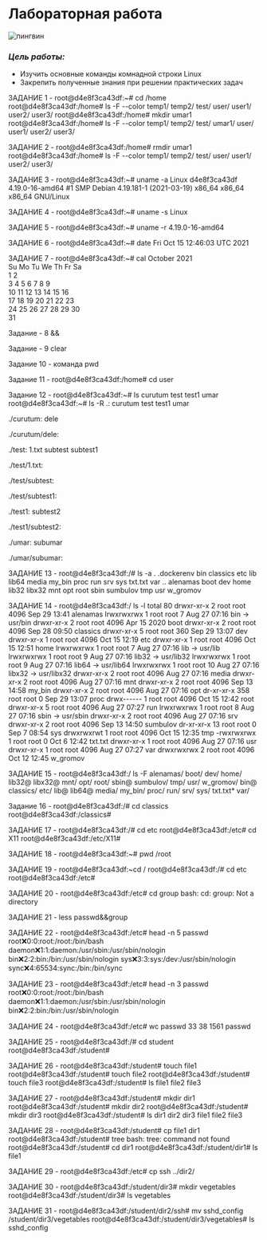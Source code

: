 # Лабораторная работа
 
![пингвин](https://avatars.mds.yandex.net/i?id=478feae407a42dfab539a10f8c2fb1a1-5192432-images-thumbs&n=13)
### *Цель работы:*
* Изучить основные команды комнадной строки Linux
* Закрепить полученные знания при решении практических задач

ЗАДАНИЕ 1 - root@d4e8f3ca43df:~# cd /home
root@d4e8f3ca43df:/home# ls -F --color 
temp1/  temp2/  test/  user/  user1/  user2/  user3/
root@d4e8f3ca43df:/home# mkdir umar1
root@d4e8f3ca43df:/home# ls -F --color
temp1/  temp2/  test/  umar1/  user/  user1/  user2/  user3/

ЗАДАНИЕ 2 - root@d4e8f3ca43df:/home# rmdir umar1
root@d4e8f3ca43df:/home# ls -F --color
temp1/  temp2/  test/  user/  user1/  user2/  user3/

ЗАДАНИЕ 3 - root@d4e8f3ca43df:~# uname -a
Linux d4e8f3ca43df 4.19.0-16-amd64 #1 SMP Debian 4.19.181-1 (2021-03-19) x86_64 x86_64 x86_64 GNU/Linux

ЗАДАНИЕ 4 - root@d4e8f3ca43df:~# uname -s
Linux

ЗАДАНИЕ 5 - root@d4e8f3ca43df:~# uname -r
4.19.0-16-amd64

ЗАДАНИЕ 6 - root@d4e8f3ca43df:~# date
Fri Oct 15 12:46:03 UTC 2021

ЗАДАНИЕ 7 - root@d4e8f3ca43df:~# cal
    October 2021      
Su Mo Tu We Th Fr Sa  
                1  2  
 3  4  5  6  7  8  9  
10 11 12 13 14 15 16  
17 18 19 20 21 22 23  
24 25 26 27 28 29 30  
31                  

Задание - 8 &&

Задание - 9 clear

Задание 10 - команда pwd

Задание 11 - root@d4e8f3ca43df:/home# cd user

Задание 12 - root@d4e8f3ca43df:~# ls
curutum  test  test1  umar
root@d4e8f3ca43df:~# ls -R
.:
curutum  test  test1  umar

./curutum:
dele

./curutum/dele:

./test:
1.txt  subtest  subtest1

./test/1.txt:

./test/subtest:

./test/subtest1:

./test1:
subtest2

./test1/subtest2:

./umar:
subumar

./umar/subumar:

ЗАДАНИЕ 13 - root@d4e8f3ca43df:/# ls -a
.   .dockerenv  bin   classics  etc   lib    lib64   media  my_bin  proc  run   srv       sys  txt.txt  var
..  alenamas    boot  dev       home  lib32  libx32  mnt    opt     root  sbin  sumbulov  tmp  usr      w_gromov

ЗАДАНИЕ 14 - root@d4e8f3ca43df:/ ls -l
total 80
drwxr-xr-x   2 root root 4096 Sep 29 13:41 alenamas
lrwxrwxrwx   1 root root    7 Aug 27 07:16 bin -> usr/bin
drwxr-xr-x   2 root root 4096 Apr 15  2020 boot
drwxr-xr-x   2 root root 4096 Sep 28 09:50 classics
drwxr-xr-x   5 root root  360 Sep 29 13:07 dev
drwxr-xr-x   1 root root 4096 Oct 15 12:19 etc
drwxr-xr-x   1 root root 4096 Oct 15 12:51 home
lrwxrwxrwx   1 root root    7 Aug 27 07:16 lib -> usr/lib
lrwxrwxrwx   1 root root    9 Aug 27 07:16 lib32 -> usr/lib32
lrwxrwxrwx   1 root root    9 Aug 27 07:16 lib64 -> usr/lib64
lrwxrwxrwx   1 root root   10 Aug 27 07:16 libx32 -> usr/libx32
drwxr-xr-x   2 root root 4096 Aug 27 07:16 media
drwxr-xr-x   2 root root 4096 Aug 27 07:16 mnt
drwxr-xr-x   2 root root 4096 Sep 13 14:58 my_bin
drwxr-xr-x   2 root root 4096 Aug 27 07:16 opt
dr-xr-xr-x 358 root root    0 Sep 29 13:07 proc
drwx------   1 root root 4096 Oct 15 12:42 root
drwxr-xr-x   5 root root 4096 Aug 27 07:27 run
lrwxrwxrwx   1 root root    8 Aug 27 07:16 sbin -> usr/sbin
drwxr-xr-x   2 root root 4096 Aug 27 07:16 srv
drwxr-xr-x   2 root root 4096 Sep 13 14:50 sumbulov
dr-xr-xr-x  13 root root    0 Sep  7 08:54 sys
drwxrwxrwt   1 root root 4096 Oct 15 12:35 tmp
-rwxrwxrwx   1 root root    0 Oct  6 12:42 txt.txt
drwxr-xr-x   1 root root 4096 Aug 27 07:16 usr
drwxr-xr-x   1 root root 4096 Aug 27 07:27 var
drwxrwxrwx   2 root root 4096 Oct 12 12:45 w_gromov

ЗАДАНИЕ 15 - root@d4e8f3ca43df:/ ls -F
alenamas/  boot/      dev/  home/  lib32@  libx32@  mnt/     opt/   root/  sbin@  sumbulov/  tmp/      usr/  w_gromov/
bin@       classics/  etc/  lib@   lib64@  media/   my_bin/  proc/  run/   srv/   sys/       txt.txt*  var/

Задание 16 - root@d4e8f3ca43df:/# cd classics
root@d4e8f3ca43df:/classics# 

ЗАДАНИЕ 17 - root@d4e8f3ca43df:/# cd etc
root@d4e8f3ca43df:/etc# cd X11
root@d4e8f3ca43df:/etc/X11# 

ЗАДАНИЕ 18 - root@d4e8f3ca43df:~# pwd
/root

ЗАДАНИЕ 19 - root@d4e8f3ca43df:~cd /
root@d4e8f3ca43df:/# cd etc
root@d4e8f3ca43df:/etc#

ЗАДАНИЕ 20 - root@d4e8f3ca43df:/etc# cd group
bash: cd: group: Not a directory

ЗАДАНИЕ 21 - less passwd&&group

ЗАДАНИЕ 22 - root@d4e8f3ca43df:/etc# head -n 5 passwd
root:x:0:0:root:/root:/bin/bash
daemon:x:1:1:daemon:/usr/sbin:/usr/sbin/nologin
bin:x:2:2:bin:/bin:/usr/sbin/nologin
sys:x:3:3:sys:/dev:/usr/sbin/nologin
sync:x:4:65534:sync:/bin:/bin/sync

ЗАДАНИЕ 23 - root@d4e8f3ca43df:/etc# head -n 3 passwd
root:x:0:0:root:/root:/bin/bash
daemon:x:1:1:daemon:/usr/sbin:/usr/sbin/nologin
bin:x:2:2:bin:/bin:/usr/sbin/nologin

ЗАДАНИЕ 24 - root@d4e8f3ca43df:/etc# wc passwd
  33   38 1561 passwd
  
ЗАДАНИЕ 25 - root@d4e8f3ca43df:/# cd student
root@d4e8f3ca43df:/student#

ЗАДАНИЕ 26 - root@d4e8f3ca43df:/student# touch file1
root@d4e8f3ca43df:/student# touch file2
root@d4e8f3ca43df:/student# touch file3
root@d4e8f3ca43df:/student# ls
file1  file2  file3

ЗАДАНИЕ 27 - root@d4e8f3ca43df:/student# mkdir dir1
root@d4e8f3ca43df:/student# mkdir dir2
root@d4e8f3ca43df:/student# mkdir dir3
root@d4e8f3ca43df:/student# ls
dir1  dir2  dir3  file1  file2  file3

ЗАДАНИЕ 28 - root@d4e8f3ca43df:/student# cp file1 dir1
root@d4e8f3ca43df:/student# tree
bash: tree: command not found
root@d4e8f3ca43df:/student# cd dir1
root@d4e8f3ca43df:/student/dir1# ls
file1

ЗАДАНИЕ 29 - root@d4e8f3ca43df:/etc# cp ssh ../dir2/

ЗАДАНИЕ 30 - root@d4e8f3ca43df:/student/dir3# mkdir vegetables 
root@d4e8f3ca43df:/student/dir3# ls
vegetables

ЗАДАНИЕ 31 - root@d4e8f3ca43df:/student/dir2/ssh# mv sshd_config /student/dir3/vegetables
root@d4e8f3ca43df:/student/dir3/vegetables# ls 
sshd_config
